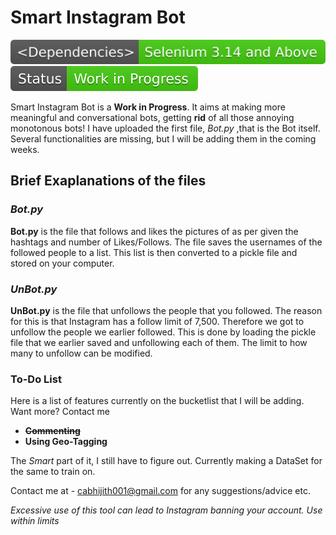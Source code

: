 <h1>Smart Instagram Bot</h1>

<img src="_Dependencies_-Selenium_3.14_and_Above-_brightgreen_.svg">  <img src = "Status-Work in Progress-success.svg">

Smart Instagram Bot is a <b>Work in Progress</b>. It aims at making more meaningful and conversational bots, getting  <b>rid</b> of all those annoying monotonous bots! I have uploaded the first file, <i>Bot.py</i> ,that is the Bot itself. Several functionalities are missing, but I will be adding them in the coming weeks.

<h2> Brief Exaplanations of the files</h2>

<h3><i>Bot.py</i></h3>
<b>Bot.py</b> is the file that follows and likes the pictures of as per given the hashtags and number of Likes/Follows. The file saves the usernames of the followed people to a list. This list is then converted to a pickle file and stored on your computer.


<h3><i>UnBot.py</i></h3>
<b>UnBot.py</b> is the file that unfollows the people that you followed. The reason for this is that Instagram has a follow limit of 7,500. Therefore we got to unfollow the people we earlier followed. This is done by loading the pickle file that we earlier saved and unfollowing each of them. The limit to how many to unfollow can be modified.

<h3>To-Do List</h3>

Here is a list of features currently on the bucketlist that I will be adding. Want more? Contact me
  <ul>
  <li><strike><b>Commenting</b></strike></li>
  <li><b>Using Geo-Tagging</b></li>
</ul>


The <i>Smart</i> part of it, I still have to figure out. Currently making a DataSet for the same to train on.

Contact me at - cabhijith001@gmail.com for any suggestions/advice etc.


<i> Excessive use of this tool can lead to Instagram banning your account. Use within limits</i>
